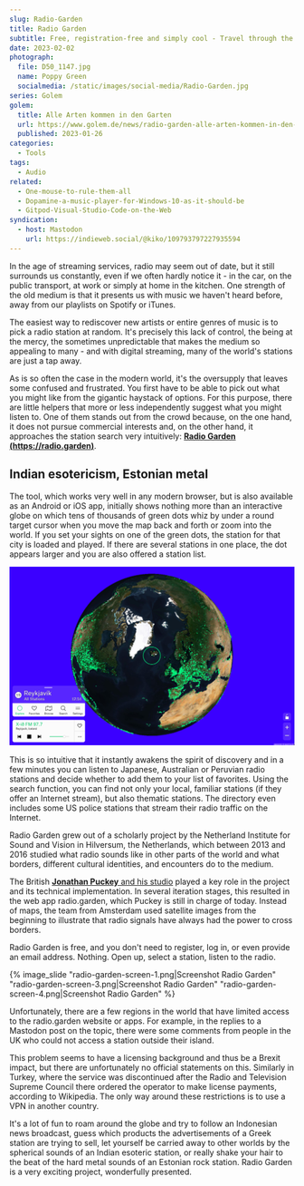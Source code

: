 ```yaml
---
slug: Radio-Garden
title: Radio Garden
subtitle: Free, registration-free and simply cool - Travel through the radio stations of the world with Radio Garden
date: 2023-02-02
photograph:
  file: D50_1147.jpg
  name: Poppy Green
  socialmedia: /static/images/social-media/Radio-Garden.jpg
series: Golem
golem:
  title: Alle Arten kommen in den Garten
  url: https://www.golem.de/news/radio-garden-alle-arten-kommen-in-den-garten-2301-170900.html
  published: 2023-01-26
categories:
  - Tools
tags:
  - Audio
related:
  - One-mouse-to-rule-them-all
  - Dopamine-a-music-player-for-Windows-10-as-it-should-be
  - Gitpod-Visual-Studio-Code-on-the-Web
syndication:
  - host: Mastodon
    url: https://indieweb.social/@kiko/109793797227935594
---
```


In the age of streaming services, radio may seem out of date, but it still surrounds us constantly, even if we often hardly notice it - in the car, on the public transport, at work or simply at home in the kitchen. One strength of the old medium is that it presents us with music we haven't heard before, away from our playlists on Spotify or iTunes.

The easiest way to rediscover new artists or entire genres of music is to pick a radio station at random. It's precisely this lack of control, the being at the mercy, the sometimes unpredictable that makes the medium so appealing to many - and with digital streaming, many of the world's stations are just a tap away.

As is so often the case in the modern world, it's the oversupply that leaves some confused and frustrated. You first have to be able to pick out what you might like from the gigantic haystack of options. For this purpose, there are little helpers that more or less independently suggest what you might listen to. One of them stands out from the crowd because, on the one hand, it does not pursue commercial interests and, on the other hand, it approaches the station search very intuitively: **[Radio Garden (https://radio.garden)](https://radio.garden/)**.

<!-- more -->

## Indian esotericism, Estonian metal

The tool, which works very well in any modern browser, but is also available as an Android or iOS app, initially shows nothing more than an interactive globe on which tens of thousands of green dots whiz by under a round target cursor when you move the map back and forth or zoom into the world. If you set your sights on one of the green dots, the station for that city is loaded and played. If there are several stations in one place, the dot appears larger and you are also offered a station list.

![Screenshot Radio Garden](Radio-Garden/radio-garden-screen-2.png)

This is so intuitive that it instantly awakens the spirit of discovery and in a few minutes you can listen to Japanese, Australian or Peruvian radio stations and decide whether to add them to your list of favorites. Using the search function, you can find not only your local, familiar stations (if they offer an Internet stream), but also thematic stations. The directory even includes some US police stations that stream their radio traffic on the Internet.

Radio Garden grew out of a scholarly project by the Netherland Institute for Sound and Vision in Hilversum, the Netherlands, which between 2013 and 2016 studied what radio sounds like in other parts of the world and what borders, different cultural identities, and encounters do to the medium.

The British [**Jonathan Puckey** and his studio](http://puckey.studio/) played a key role in the project and its technical implementation. In several iteration stages, this resulted in the web app radio.garden, which Puckey is still in charge of today. Instead of maps, the team from Amsterdam used satellite images from the beginning to illustrate that radio signals have always had the power to cross borders.

Radio Garden is free, and you don't need to register, log in, or even provide an email address. Nothing. Open up, select a station, listen to the radio.

{% image_slide
  "radio-garden-screen-1.png|Screenshot Radio Garden"
  "radio-garden-screen-3.png|Screenshot Radio Garden"
  "radio-garden-screen-4.png|Screenshot Radio Garden"
%}

Unfortunately, there are a few regions in the world that have limited access to the radio.garden website or apps. For example, in the replies to a Mastodon post on the topic, there were some comments from people in the UK who could not access a station outside their island.

This problem seems to have a licensing background and thus be a Brexit impact, but there are unfortunately no official statements on this. Similarly in Turkey, where the service was discontinued after the Radio and Television Supreme Council there ordered the operator to make license payments, according to Wikipedia. The only way around these restrictions is to use a VPN in another country.

It's a lot of fun to roam around the globe and try to follow an Indonesian news broadcast, guess which products the advertisements of a Greek station are trying to sell, let yourself be carried away to other worlds by the spherical sounds of an Indian esoteric station, or really shake your hair to the beat of the hard metal sounds of an Estonian rock station. Radio Garden is a very exciting project, wonderfully presented.
